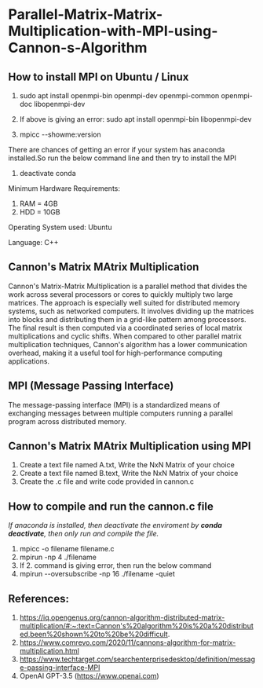 # Parallel-Matrix-Matrix-Multiplication-with-MPI-using-Cannon-s-Algorithm

## How to install MPI on Ubuntu / Linux

1. sudo apt install openmpi-bin openmpi-dev openmpi-common openmpi-doc libopenmpi-dev

2. If above is giving an error: sudo apt install openmpi-bin libopenmpi-dev

2. mpicc --showme:version

There are chances of getting an error if your system has anaconda installed.So run the below command line and then try to install the MPI
1. deactivate conda

Minimum Hardware Requirements:
1. RAM = 4GB
2. HDD = 10GB

Operating System used: Ubuntu

Language: C++


## Cannon's Matrix MAtrix Multiplication
Cannon's Matrix-Matrix Multiplication is a parallel method that divides the work across several processors or cores to quickly multiply two large matrices. The approach is especially well suited for distributed memory systems, such as networked computers. It involves dividing up the matrices into blocks and distributing them in a grid-like pattern among processors. The final result is then computed via a coordinated series of local matrix multiplications and cyclic shifts. When compared to other parallel matrix multiplication techniques, Cannon's algorithm has a lower communication overhead, making it a useful tool for high-performance computing applications.

## MPI (Message Passing Interface)
The message-passing interface (MPI) is a standardized means of exchanging messages between multiple computers running a parallel program across distributed memory.

## Cannon's Matrix MAtrix Multiplication using MPI
1. Create a text file named A.txt,
   Write the NxN Matrix of your choice
2. Create a text file named B.text,
   Write the NxN Matrix of your choice
3. Create the .c file and write code provided in cannon.c

## How to compile and run the cannon.c file
_If anaconda is installed, then deactivate the enviroment by **conda deactivate**, then only run and compile the file._
1. mpicc -o filename filename.c
2. mpirun -np 4 ./filename
3. If 2. command is giving error, then run the below command
4. mpirun --oversubscribe -np 16 ./filename -quiet


## References:
1. https://iq.opengenus.org/cannon-algorithm-distributed-matrix-multiplication/#:~:text=Cannon's%20algorithm%20is%20a%20distributed,been%20shown%20to%20be%20difficult.
2. https://www.comrevo.com/2020/11/cannons-algorithm-for-matrix-multiplication.html
3. https://www.techtarget.com/searchenterprisedesktop/definition/message-passing-interface-MPI
4. OpenAI GPT-3.5 (https://www.openai.com)
